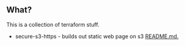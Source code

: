 ## What?
This is a collection of terraform stuff.

- secure-s3-https - builds out static web page on s3 [README.md.](secure-s3-https/README.md)
